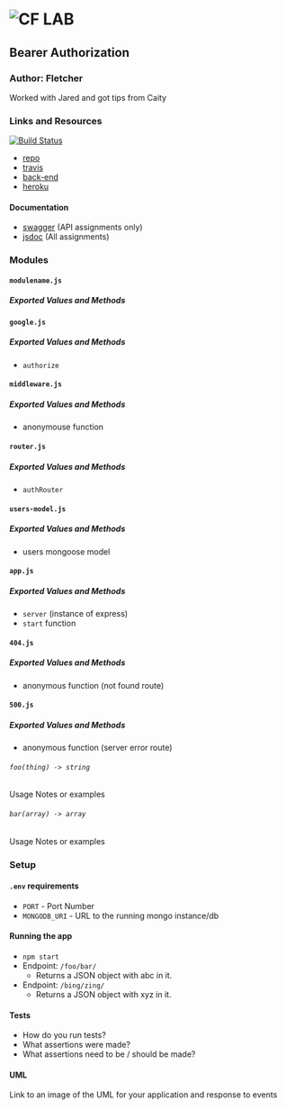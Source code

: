 ![CF](http://i.imgur.com/7v5ASc8.png) LAB
=================================================

## Bearer Authorization

### Author: Fletcher
Worked with Jared and got tips from Caity

### Links and Resources
[![Build Status](https://travis-ci.com/asdFletcher/18-authorization.svg?branch=master)](https://travis-ci.com/asdFletcher/18-authorization)

* [repo](https://github.com/asdFletcher/18-authorization)
* [travis](https://travis-ci.com/asdFletcher/18-authorization)
* [back-end](https://github.com/asdFletcher/18-authorization)
* [heroku](https://fl-18-auth.herokuapp.com/)

#### Documentation
* [swagger](http://xyz.com) (API assignments only)
* [jsdoc](http://xyz.com) (All assignments)

### Modules
#### `modulename.js`
##### Exported Values and Methods

#### `google.js`
##### Exported Values and Methods
- `authorize`

#### `middleware.js`
##### Exported Values and Methods
- anonymouse function

#### `router.js`
##### Exported Values and Methods
- `authRouter`

#### `users-model.js`
##### Exported Values and Methods
- users mongoose model

#### `app.js`
##### Exported Values and Methods
- `server` (instance of express)
- `start` function

#### `404.js`
##### Exported Values and Methods
- anonymous function (not found route)

#### `500.js`
##### Exported Values and Methods
- anonymous function (server error route)


###### `foo(thing) -> string`
Usage Notes or examples

###### `bar(array) -> array`
Usage Notes or examples

### Setup
#### `.env` requirements
* `PORT` - Port Number
* `MONGODB_URI` - URL to the running mongo instance/db

#### Running the app
* `npm start`
* Endpoint: `/foo/bar/`
  * Returns a JSON object with abc in it.
* Endpoint: `/bing/zing/`
  * Returns a JSON object with xyz in it.
  
#### Tests
* How do you run tests?
* What assertions were made?
* What assertions need to be / should be made?

#### UML
Link to an image of the UML for your application and response to events
